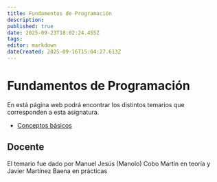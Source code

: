 ```yaml
---
title: Fundamentos de Programación
description: 
published: true
date: 2025-09-23T18:02:24.455Z
tags: 
editor: markdown
dateCreated: 2025-09-16T15:04:27.613Z
---
```


# Fundamentos de Programación
En está página web podrá encontrar los distintos temarios que corresponden a esta asignatura.

- [Conceptos básicos](tema1)




## Docente
El temario fue dado por Manuel Jesús (Manolo) Cobo Martín en teoría y Javier Martínez Baena en prácticas